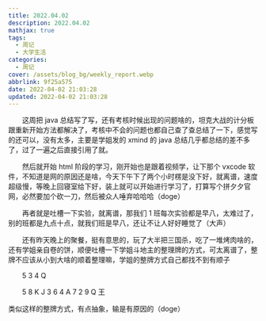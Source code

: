 ```yaml
---
title: 2022.04.02
description: 2022.04.02
mathjax: true
tags:
  - 周记
  - 大学生活
categories:
  - 周记
cover: /assets/blog_bg/weekly_report.webp
abbrlink: 9f25a575
date: 2022-04-02 21:03:28
updated: 2022-04-02 21:03:28
---
```


&emsp;&emsp;这周把 java 总结写了写，还有考核时候出现的问题啥的，坦克大战的计分板跟重新开始方法都解决了，考核中不会的问题也都自己查了查总结了一下，感觉写的还可以，没有太多，主要是学姐发的 xmind 的 java 总结几乎都总结的差不多了，过了一遍之后直接引用了就。

&emsp;&emsp;然后就开始 html 阶段的学习，刚开始也是跟着视频学，让下那个 vxcode 软件，不知道是网的原因还是啥，今天下午下了两个小时楞是没下好，就离谱，速度超级慢，等晚上回寝室给下好，装上就可以开始进行学习了，打算写个拼夕夕官网，必然要加个砍一刀，然后被众人唾弃哈哈哈（doge）

&emsp;&emsp;再者就是吐槽一下实验，就离谱，那我们 1 班每次实验都是早八，太难过了，别的班都是九点十点，就我们班是早八，还让不让人好好睡觉了（大声）

&emsp;&emsp;还有昨天晚上的聚餐，挺有意思的，玩了大半把三国杀，吃了一堆烤肉啥的，还有学姐亲自卷的饼，顺便吐槽一下学姐斗地主的整理牌的方式，可太离谱了，整牌不应该从小到大啥的顺着整理嘛，学姐的整牌方式自己都找不到有顺子

&emsp;&emsp;5 3 4 Q

&emsp;&emsp;5 8 K J 3 6 4 A 7 2 9 Q 王

类似这样的整牌方式，有点抽象，输是有原因的（doge）
